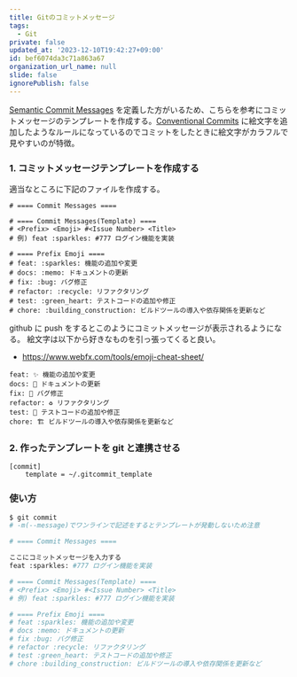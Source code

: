```yaml
---
title: Gitのコミットメッセージ
tags:
  - Git
private: false
updated_at: '2023-12-10T19:42:27+09:00'
id: bef6074da3c71a863a67
organization_url_name: null
slide: false
ignorePublish: false
---
```


[Semantic Commit Messages](https://gist.github.com/joshbuchea/6f47e86d2510bce28f8e7f42ae84c716) を定義した方がいるため、こちらを参考にコミットメッセージのテンプレートを作成する。[Conventional Commits](https://www.conventionalcommits.org/ja/v1.0.0-beta.4/) に絵文字を追加したようなルールになっているのでコミットをしたときに絵文字がカラフルで見やすいのが特徴。

### 1. コミットメッセージテンプレートを作成する

適当なところに下記のファイルを作成する。

```bash:.gitcommit_template
# ==== Commit Messages ====

# ==== Commit Messages(Template) ====
# <Prefix> <Emoji> #<Issue Number> <Title>
# 例) feat :sparkles: #777 ログイン機能を実装

# ==== Prefix Emoji ====
# feat: :sparkles: 機能の追加や変更
# docs: :memo: ドキュメントの更新
# fix: :bug: バグ修正
# refactor: :recycle: リファクタリング
# test: :green_heart: テストコードの追加や修正
# chore: :building_construction: ビルドツールの導入や依存関係を更新など
```

github に push をするとこのようにコミットメッセージが表示されるようになる。
絵文字は以下から好きなものを引っ張ってくると良い。

- https://www.webfx.com/tools/emoji-cheat-sheet/

```
feat: ✨ 機能の追加や変更
docs: 📝 ドキュメントの更新
fix: 🐛 バグ修正
refactor: ♻️ リファクタリング
test: 💚 テストコードの追加や修正
chore: 🏗️ ビルドツールの導入や依存関係を更新など
```

### 2. 作ったテンプレートを git と連携させる

```yaml:~/.gitconfig
[commit]
    template = ~/.gitcommit_template
```

### 使い方

```bash
$ git commit
# -m(--message)でワンラインで記述をするとテンプレートが発動しないため注意

# ==== Commit Messages ====

ここにコミットメッセージを入力する
feat :sparkles: #777 ログイン機能を実装

# ==== Commit Messages(Template) ====
# <Prefix> <Emoji> #<Issue Number> <Title>
# 例) feat :sparkles: #777 ログイン機能を実装

# ==== Prefix Emoji ====
# feat :sparkles: 機能の追加や変更
# docs :memo: ドキュメントの更新
# fix :bug: バグ修正
# refactor :recycle: リファクタリング
# test :green_heart: テストコードの追加や修正
# chore :building_construction: ビルドツールの導入や依存関係を更新など
```
